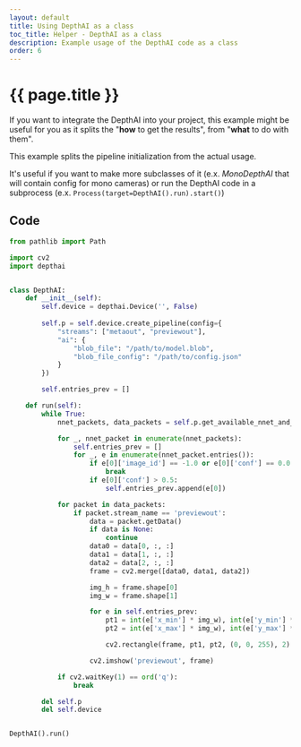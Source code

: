```yaml
---
layout: default
title: Using DepthAI as a class
toc_title: Helper - DepthAI as a class
description: Example usage of the DepthAI code as a class
order: 6
---
```


# {{ page.title }}

If you want to integrate the DepthAI into your project, this example might be useful for you as it
splits the "__how__ to get the results", from "__what__ to do with them".

This example splits the pipeline initialization from the actual usage.

It's useful if you want to make more subclasses of it (e.x. _MonoDepthAI_ that will contain config for mono cameras)
or run the DepthAI code in a subprocess (e.x. `Process(target=DepthAI().run).start()`)

## Code

```python
from pathlib import Path

import cv2
import depthai


class DepthAI:
    def __init__(self):
        self.device = depthai.Device('', False)
            
        self.p = self.device.create_pipeline(config={
            "streams": ["metaout", "previewout"],
            "ai": {
                "blob_file": "/path/to/model.blob",
                "blob_file_config": "/path/to/config.json"
            }
        })

        self.entries_prev = []

    def run(self):
        while True:
            nnet_packets, data_packets = self.p.get_available_nnet_and_data_packets()

            for _, nnet_packet in enumerate(nnet_packets):
                self.entries_prev = []
                for _, e in enumerate(nnet_packet.entries()):
                    if e[0]['image_id'] == -1.0 or e[0]['conf'] == 0.0:
                        break
                    if e[0]['conf'] > 0.5:
                        self.entries_prev.append(e[0])

            for packet in data_packets:
                if packet.stream_name == 'previewout':
                    data = packet.getData()
                    if data is None:
                        continue
                    data0 = data[0, :, :]
                    data1 = data[1, :, :]
                    data2 = data[2, :, :]
                    frame = cv2.merge([data0, data1, data2])

                    img_h = frame.shape[0]
                    img_w = frame.shape[1]

                    for e in self.entries_prev:
                        pt1 = int(e['x_min'] * img_w), int(e['y_min'] * img_h)
                        pt2 = int(e['x_max'] * img_w), int(e['y_max'] * img_h)

                        cv2.rectangle(frame, pt1, pt2, (0, 0, 255), 2)

                    cv2.imshow('previewout', frame)

            if cv2.waitKey(1) == ord('q'):
                break

        del self.p
        del self.device


DepthAI().run()
```